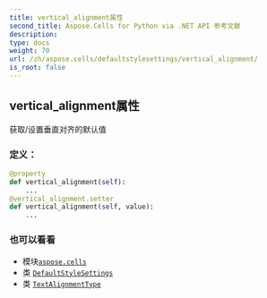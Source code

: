 ```yaml
---
title: vertical_alignment属性
second_title: Aspose.Cells for Python via .NET API 参考文献
description:
type: docs
weight: 70
url: /zh/aspose.cells/defaultstylesettings/vertical_alignment/
is_root: false
---
```

## vertical_alignment属性

获取/设置垂直对齐的默认值
### 定义：
```python
@property
def vertical_alignment(self):
    ...
@vertical_alignment.setter
def vertical_alignment(self, value):
    ...
```

### 也可以看看
* 模块[`aspose.cells`](../../)
* 类 [`DefaultStyleSettings`](/cells/python-net/zh/aspose.cells/defaultstylesettings)
* 类 [`TextAlignmentType`](/cells/python-net/zh/aspose.cells/textalignmenttype)
